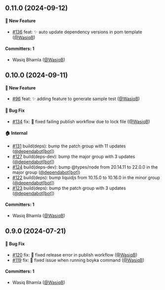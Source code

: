 

## 0.11.0 (2024-09-12)

#### :rocket: New Feature
* [#136](https://github.com/BoykaFramework/boyka-cli/pull/136) feat: :sparkles: auto update dependency versions in pom template ([@WasiqB](https://github.com/WasiqB))

#### Committers: 1
- Wasiq Bhamla ([@WasiqB](https://github.com/WasiqB))

## 0.10.0 (2024-09-11)

#### :rocket: New Feature
* [#96](https://github.com/BoykaFramework/boyka-cli/pull/96) feat: :sparkles: adding feature to generate sample test ([@WasiqB](https://github.com/WasiqB))

#### :bug: Bug Fix
* [#134](https://github.com/BoykaFramework/boyka-cli/pull/134) fix: :bug: fixed failing publish workflow due to lock file ([@WasiqB](https://github.com/WasiqB))

#### :house: Internal
* [#131](https://github.com/BoykaFramework/boyka-cli/pull/131) build(deps): bump the patch group with 11 updates ([@dependabot[bot]](https://github.com/apps/dependabot))
* [#127](https://github.com/BoykaFramework/boyka-cli/pull/127) build(deps-dev): bump the major group with 3 updates ([@dependabot[bot]](https://github.com/apps/dependabot))
* [#124](https://github.com/BoykaFramework/boyka-cli/pull/124) build(deps-dev): bump @types/node from 20.14.11 to 22.0.0 in the major group ([@dependabot[bot]](https://github.com/apps/dependabot))
* [#122](https://github.com/BoykaFramework/boyka-cli/pull/122) build(deps): bump liquidjs from 10.15.0 to 10.16.0 in the minor group ([@dependabot[bot]](https://github.com/apps/dependabot))
* [#123](https://github.com/BoykaFramework/boyka-cli/pull/123) build(deps): bump the patch group with 3 updates ([@dependabot[bot]](https://github.com/apps/dependabot))

#### Committers: 1
- Wasiq Bhamla ([@WasiqB](https://github.com/WasiqB))

## 0.9.0 (2024-07-21)

#### :bug: Bug Fix

- [#120](https://github.com/BoykaFramework/boyka-cli/pull/120) fix: :bug: fixed release error in publish workflow ([@WasiqB](https://github.com/WasiqB))
- [#119](https://github.com/BoykaFramework/boyka-cli/pull/119) fix: :bug: fixed issue when running boyka command ([@WasiqB](https://github.com/WasiqB))

#### Committers: 1

- Wasiq Bhamla ([@WasiqB](https://github.com/WasiqB))
